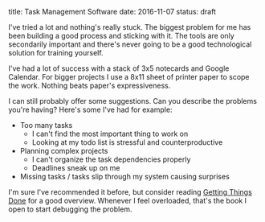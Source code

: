 title: Task Management Software
date: 2016-11-07
status: draft

I've tried a lot and nothing's really stuck.
The biggest problem for me has been building a good process and sticking with it.
The tools are only secondarily important and there's never going to be a good technological solution for training yourself.

I've had a lot of success with a stack of 3x5 notecards and Google Calendar. 
For bigger projects I use a 8x11 sheet of printer paper to scope the work.
Nothing beats paper's expressiveness.

I can still probably offer some suggestions.
Can you describe the problems you're having?
Here's some I've had for example:

* Too many tasks
    * I can't find the most important thing to work on
    * Looking at my todo list is stressful and counterproductive
* Planning complex projects
    * I can't organize the task dependencies properly
    * Deadlines sneak up on me
* Missing tasks / tasks slip through my system causing surprises

I'm sure I've recommended it before, but consider reading [Getting Things Done](https://www.amazon.com/Getting-Things-Done-Stress-Free-Productivity-ebook/dp/B000WH7PKY) for a good overview.
Whenever I feel overloaded, that's the book I open to start debugging the problem.
